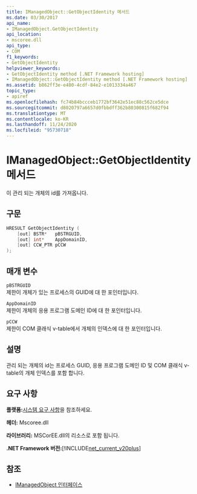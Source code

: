 ```yaml
---
title: IManagedObject::GetObjectIdentity 메서드
ms.date: 03/30/2017
api_name:
- IManagedObject.GetObjectIdentity
api_location:
- mscoree.dll
api_type:
- COM
f1_keywords:
- GetObjectIdentity
helpviewer_keywords:
- GetObjectIdentity method [.NET Framework hosting]
- IManagedObject::GetObjectIdentity method [.NET Framework hosting]
ms.assetid: b862ff3e-e480-4cdf-84e2-e1013334a467
topic_type:
- apiref
ms.openlocfilehash: fc74b84bccceb1772bf3642e51ec88c562ce5dce
ms.sourcegitcommit: d8020797a6657d0fbbdff362b80300815f682f94
ms.translationtype: MT
ms.contentlocale: ko-KR
ms.lasthandoff: 11/24/2020
ms.locfileid: "95730718"
---
```

# <a name="imanagedobjectgetobjectidentity-method"></a>IManagedObject::GetObjectIdentity 메서드

이 관리 되는 개체의 id를 가져옵니다.  
  
## <a name="syntax"></a>구문  
  
```cpp  
HRESULT GetObjectIdentity (  
    [out] BSTR*   pBSTRGUID,  
    [out] int*    AppDomainID,  
    [out] CCW_PTR pCCW  
);  
```  
  
## <a name="parameters"></a>매개 변수  

 `pBSTRGUID`  
 제한이 개체가 있는 프로세스의 GUID에 대 한 포인터입니다.  
  
 `AppDomainID`  
 제한이 개체의 응용 프로그램 도메인 ID에 대 한 포인터입니다.  
  
 `pCCW`  
 제한이 COM 클래식 v-table에서 개체의 인덱스에 대 한 포인터입니다.  
  
## <a name="remarks"></a>설명  

 관리 되는 개체의 id는 프로세스 GUID, 응용 프로그램 도메인 ID 및 COM 클래식 v-table의 개체 인덱스를 포함 합니다.  
  
## <a name="requirements"></a>요구 사항  

 **플랫폼:**[시스템 요구 사항](../../get-started/system-requirements.md)을 참조하세요.  
  
 **헤더:** Mscoree.dll  
  
 **라이브러리:** MSCorEE.dll의 리소스로 포함 됩니다.  
  
 **.NET Framework 버전:**[!INCLUDE[net_current_v20plus](../../../../includes/net-current-v20plus-md.md)]  
  
## <a name="see-also"></a>참조

- [IManagedObject 인터페이스](imanagedobject-interface.md)

